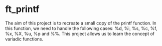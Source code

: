 # ft_printf
The aim of this project is to recreate a small copy of the printf function.
In this function, we need to handle the following cases: %d, %i, %s, %c, %f, %x, %X, %u, %p and %%.
This project allows us to learn the concept of variadic functions.
